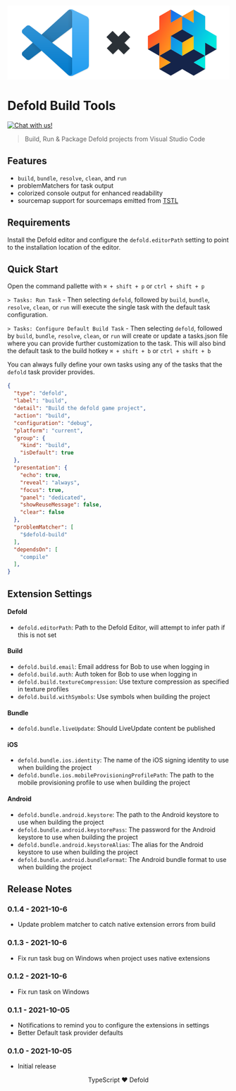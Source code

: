 <p align="center">
  <img src="images/header.png" alt="VS Code X Defold">
</p>

# Defold Build Tools
<a href="https://discord.gg/eukcq5m"><img alt="Chat with us!" src="https://img.shields.io/discord/766898804896038942.svg?colorB=7581dc&logo=discord&logoColor=white"></a>
> Build, Run & Package Defold projects from Visual Studio Code

## Features
- `build`, `bundle`, `resolve`, `clean`, and `run`
- problemMatchers for task output
- colorized console output for enhanced readability
- sourcemap support for sourcemaps emitted from [TSTL](https://github.com/TypeScriptToLua/TypeScriptToLua)

## Requirements

Install the Defold editor and configure the `defold.editorPath` setting to point to the installation location of the editor.

## Quick Start

Open the command pallette with `⌘ + shift + p` or `ctrl + shift + p`

`> Tasks: Run Task` - Then selecting `defold`, followed by  `build`, `bundle`, `resolve`, `clean`, or `run` will execute the single task with the default task configuration.

`> Tasks: Configure Default Build Task` - Then selecting `defold`, followed by `build`, `bundle`, `resolve`, `clean`, or `run` will create or update a tasks.json file where you can provide further customization to the task. This will also bind the default task to the build hotkey `⌘ + shift + b` or `ctrl + shift + b`

You can always fully define your own tasks using any of the tasks that the `defold` task provider provides.

```json
{
  "type": "defold",
  "label": "build",
  "detail": "Build the defold game project",
  "action": "build",
  "configuration": "debug",
  "platform": "current",
  "group": {
    "kind": "build",
    "isDefault": true
  },
  "presentation": {
    "echo": true,
    "reveal": "always",
    "focus": true,
    "panel": "dedicated",
    "showReuseMessage": false,
    "clear": false
  },
  "problemMatcher": [
    "$defold-build"
  ],
  "dependsOn": [
    "compile"
  ],
}
```

## Extension Settings

#### Defold

* `defold.editorPath`: Path to the Defold Editor, will attempt to infer path if this is not set

#### Build

* `defold.build.email`: Email address for Bob to use when logging in
* `defold.build.auth`: Auth token for Bob to use when logging in
* `defold.build.textureCompression`: Use texture compression as specified in texture profiles
* `defold.build.withSymbols`: Use symbols when building the project

#### Bundle

* `defold.bundle.liveUpdate`: Should LiveUpdate content be published

#### iOS

* `defold.bundle.ios.identity`: The name of the iOS signing identity to use when building the project
* `defold.bundle.ios.mobileProvisioningProfilePath`: The path to the mobile provisioning profile to use when building the project

#### Android

* `defold.bundle.android.keystore`: The path to the Android keystore to use when building the project
* `defold.bundle.android.keystorePass`: The password for the Android keystore to use when building the project
* `defold.bundle.android.keystoreAlias`: The alias for the Android keystore to use when building the project
* `defold.bundle.android.bundleFormat`: The Android bundle format to use when building the project

## Release Notes

### 0.1.4 - 2021-10-6
- Update problem matcher to catch native extension errors from build

### 0.1.3 - 2021-10-6
- Fix run task bug on Windows when project uses native extensions

### 0.1.2 - 2021-10-6
- Fix run task on Windows

### 0.1.1 - 2021-10-05
- Notifications to remind you to configure the extensions in settings
- Better Default task provider defaults

### 0.1.0 - 2021-10-05
- Initial release

<p align="center" class="h4">
  TypeScript ❤️ Defold
</p>
